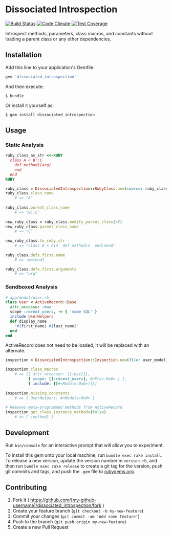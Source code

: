 # Dissociated Introspection
[![Build Status](https://travis-ci.org/zeisler/dissociated_introspection.svg?branch=master)](https://travis-ci.org/zeisler/dissociated_introspection)
[![Code Climate](https://codeclimate.com/github/zeisler/dissociated_introspection/badges/gpa.svg)](https://codeclimate.com/github/zeisler/dissociated_introspection)
[![Test Coverage](https://codeclimate.com/github/zeisler/dissociated_introspection/badges/coverage.svg)](https://codeclimate.com/github/zeisler/dissociated_introspection/coverage)

Introspect methods, parameters, class macros, and constants without loading a parent class or any other dependencies.

## Installation

Add this line to your application's Gemfile:

```ruby
gem 'dissociated_introspection'
```

And then execute:

    $ bundle

Or install it yourself as:

    $ gem install dissociated_introspection

## Usage

### Static Analysis

```ruby
ruby_class_as_str <<-RUBY
  class A < B::C
    def method1(arg)
    end
  end
RUBY

ruby_class = DissociatedIntrospection::RubyClass.new(source: ruby_class_as_str)
ruby_class.class_name
    # => "A" 
    
ruby_class.parent_class_name
    # => "B::C"
    
new_ruby_class = ruby_class.modify_parent_class(:C)
new_ruby_class.parent_class_name
    # => "C"
    
new_ruby_class.to_ruby_str
    # => "class A < C\n  def method\n  end\nend"
    
ruby_class.defs.first.name
    # => :method1

ruby_class.defs.first.arguments
    # => "arg"
```

### Sandboxed Analysis

```ruby
# app/model/user.rb
class User < ActiveRecord::Base
  attr_accessor :baz
  scope :recent_users, -> { 'some SQL' }
  include UserHelpers
  def display_name
    "#{first_name} #{last_name}"
  end
end
```

ActiveRecord does not need to be loaded, it will be replaced with an alternate.

```ruby
inspection = DissociatedIntrospection::Inspection.new(file: user_model_file)

inspection.class_macros
    # => [{ attr_accessor: [[:baz]]},
          { scope: [[:recent_users], #<Proc:0x0> ] },
          { include: [[#<Module:0x0>]]}]
          
inspection.missing_constants
    # => { UserHelpers: #<Module:0x0> }
    
# Removes meta-programmed methods from ActiveRecord
inspection.get_class.instance_methods(false)
    # => [ :method1 ]

```

## Development

Run `bin/console` for an interactive prompt that will allow you to experiment.

To install this gem onto your local machine, run `bundle exec rake install`. To release a new version, update the version number in `version.rb`, and then run `bundle exec rake release` to create a git tag for the version, push git commits and tags, and push the `.gem` file to [rubygems.org](https://rubygems.org).

## Contributing

1. Fork it ( https://github.com/[my-github-username]/dissociated_introspection/fork )
2. Create your feature branch (`git checkout -b my-new-feature`)
3. Commit your changes (`git commit -am 'Add some feature'`)
4. Push to the branch (`git push origin my-new-feature`)
5. Create a new Pull Request
